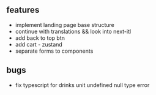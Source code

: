 ## features

- implement landing page base structure
- continue with translations && look into next-itl
- add back to top btn
- add cart - zustand
- separate forms to components

## bugs

- fix typescript for drinks unit undefined null type error
